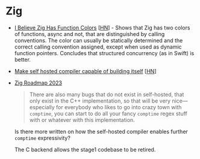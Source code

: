 # Zig

- [I Believe Zig Has Function Colors](https://gavinhoward.com/2022/04/i-believe-zig-has-function-colors/)
  [[HN](https://news.ycombinator.com/item?id=30965805)] - Shows that Zig has two
  colors of functions, async and not, that are distinguished by calling
  conventions. The color can usually be statically determined and the correct
  calling convention assigned, except when used as dynamic function pointers.
  Concludes that structured concurrency (as in Swift) is better.

- [Make self hosted compiler capable of building itself](https://github.com/ziglang/zig/pull/11442)
  [[HN](https://news.ycombinator.com/item?id=31052029)]

- [Zig Roadmap 2023](https://www.youtube.com/watch?v=AqDdWEiSwMM)

  > There are also many bugs that do not exist in self-hosted, that only exist
  > in the C++ implementation, so that will be very nice—especially for
  > everybody who likes to go into crazy town with `comptime`, you can start to
  > do all your fancy `comptime` regex stuff with or whatever with this
  > implementation.

  Is there more written on how the self-hosted compiler enables further
  `comptime` expressivity?

  The C backend allows the stage1 codebase to be retired.
